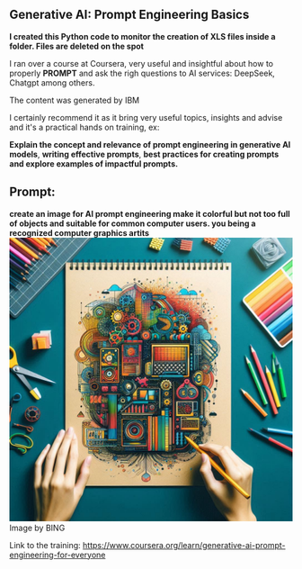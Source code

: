 ## Generative AI: Prompt Engineering Basics

**I created this Python code to monitor the creation of XLS files inside a folder. Files are deleted on the spot**


I ran over a course at Coursera, very useful and insightful about how to properly **PROMPT**  and ask the righ questions to AI services:
DeepSeek, Chatgpt among others.

The content was generated by IBM

I certainly recommend it as it bring very useful topics, insights and advise and it's a practical hands on training, ex:

**Explain the concept and relevance of prompt engineering in generative AI models**,
**writing effective prompts**,
**best practices for creating prompts and explore examples of impactful prompts.**


## Prompt:

**create an image for AI prompt engineering make it colorful but not too full of objects and suitable for common computer users. you being a recognized computer graphics artits**
![IMAGE AI](prompt.jpeg)
Image by BING

Link to the training:
https://www.coursera.org/learn/generative-ai-prompt-engineering-for-everyone
